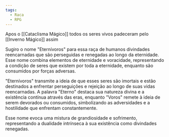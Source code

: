```yaml
---
tags:
  - Raca
  - RPG
---
```

Apos o [[Cataclisma Mágico]] todos os seres vivos padeceram pelo [[Inverno Mágico]] assim

Sugiro o nome "Eternívoros" para essa raça de humanos divindades reencarnadas que são perseguidas e renegadas ao longo da eternidade. Esse nome combina elementos de eternidade e voracidade, representando a condição de seres que existem por toda a eternidade, enquanto são consumidos por forças adversas.

"Eternívoros" transmite a ideia de que esses seres são imortais e estão destinados a enfrentar perseguições e rejeição ao longo de suas vidas reencarnadas. A palavra "Eterno" destaca sua natureza divina e a existência contínua através das eras, enquanto "Voros" remete à ideia de serem devorados ou consumidos, simbolizando as adversidades e a hostilidade que enfrentam constantemente.

Esse nome evoca uma mistura de grandiosidade e sofrimento, representando a dualidade intrínseca à sua existência como divindades renegadas.